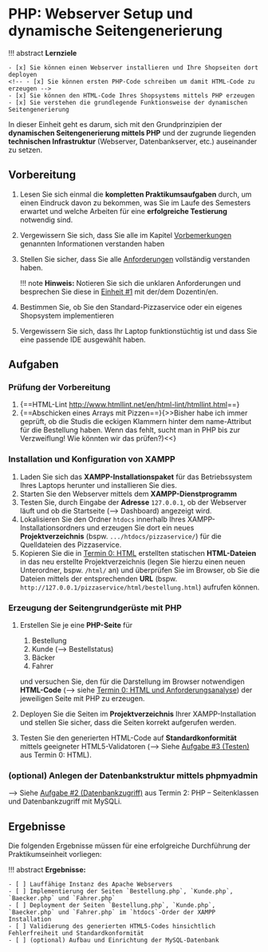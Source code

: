 <!-- # Erstellung des Seitengrundgerüsts mittels PHP -->
# PHP: Webserver Setup und dynamische Seitengenerierung


!!! abstract
    **Lernziele**

    - [x] Sie können einen Webserver installieren und Ihre Shopseiten dort deployen
    <!-- - [x] Sie können ersten PHP-Code schreiben um damit HTML-Code zu erzeugen -->
    - [x] Sie können den HTML-Code Ihres Shopsystems mittels PHP erzeugen
    - [x] Sie verstehen die grundlegende Funktionsweise der dynamischen Seitengenerierung


In dieser Einheit geht es darum, sich mit den Grundprinzipien der **dynamischen Seitengenerierung mittels PHP** und der zugrunde liegenden **technischen Infrastruktur** (Webserver, Datenbankserver, etc.) auseinander zu setzen.

<!-- !!! note
    **Hinweis #1:** Wenn Sie zum Testen und Debuggen Ihr eigenes Handy verwenden wollen, bringen Sie bitte ein passendes USB-Kabel mit. Im Normalfall ist das Kabel des Ladegeräts dazu geeignet. Verbinden Sie das Handy via USB-Kabel mit dem Entwicklungs-PC (Ihr Notebook oder der Labor-PC), schalten Sie das Handy ein, aktivieren Sie Entwickleroptionen und darin USB-Debugging. -->

## Vorbereitung
1. Lesen Sie sich einmal die **kompletten Praktikumsaufgaben** durch, um einen Eindruck davon zu bekommen, was Sie im Laufe des Semesters erwartet und welche Arbeiten für eine **erfolgreiche Testierung** notwendig sind.
2. Vergewissern Sie sich, dass Sie alle im Kapitel [Vorbemerkungen](vorbemerkung.md) genannten Informationen verstanden haben 
3. Stellen Sie sicher, dass Sie alle [Anforderungen](anforderungen.md) vollständig verstanden haben.

    !!! note
        **Hinweis:**
        Notieren Sie sich die unklaren Anforderungen und besprechen Sie diese in [Einheit #1](termin1.md) mit der/dem Dozentin/en.

4. Bestimmen Sie, ob Sie den Standard-Pizzaservice oder ein eigenes Shopsystem implementieren
5. Vergewissern Sie sich, dass Ihr Laptop funktionstüchtig ist und dass Sie eine passende IDE ausgewählt haben.
   

## Aufgaben

### Prüfung der Vorbereitung
  1. {==HTML-Lint <http://www.htmllint.net/en/html-lint/htmllint.html>==}
  2. {==Abschicken eines Arrays mit Pizzen==}{>>Bisher habe ich immer geprüft, ob die Studis die eckigen Klammern hinter dem name-Attribut für die Bestellung haben. Wenn das fehlt, sucht man in PHP bis zur Verzweiflung! Wie könnten wir das prüfen?)<<}

### Installation und Konfiguration von XAMPP
1. Laden Sie sich das **XAMPP-Installationspaket** für das Betriebssystem Ihres Laptops herunter und installieren Sie dies.
2. Starten Sie den Webserver mittels dem **XAMPP-Dienstprogramm** 
3. Testen Sie, durch Eingabe der **Adresse** `127.0.0.1`, ob der Webserver läuft und ob die Startseite (--> Dashboard) angezeigt wird.
4. Lokalisieren Sie den Ordner `htdocs` innerhalb Ihres XAMPP-Installationsordners und erzeugen Sie dort ein neues **Projektverzeichnis** (bspw. `.../htdocs/pizzaservice/`) für die Quelldateien des Pizzaservice.
5. Kopieren Sie die in [Termin 0: HTML](termin0.md) erstellten statischen **HTML-Dateien** in das neu erstellte Projektverzeichnis (legen Sie hierzu einen neuen Unterordner, bspw. `/html/` an) und überprüfen Sie im Browser, ob Sie die Dateien mittels der entsprechenden **URL** (bspw. `http://127.0.0.1/pizzaservice/html/bestellung.html`) aufrufen können.

### Erzeugung der Seitengrundgerüste mit PHP

1. Erstellen Sie je eine **PHP-Seite** für 
      1. Bestellung
      2. Kunde (--> Bestellstatus)
      3. Bäcker
      4. Fahrer  

    und versuchen Sie, den für die Darstellung im Browser notwendigen **HTML-Code** (--> siehe [Termin 0: HTML und Anforderungsanalyse](termin0.md)) der jeweiligen Seite mit PHP zu erzeugen.

2. Deployen Sie die Seiten im **Projektverzeichnis** Ihrer XAMPP-Installation und stellen Sie sicher, dass die Seiten korrekt aufgerufen werden.

3. Testen Sie den generierten HTML-Code auf **Standardkonformität** mittels geeigneter HTML5-Validatoren (--> Siehe [Aufgabe #3 (Testen)](termin0.md#testen) aus Termin 0: HTML).


### (optional) Anlegen der Datenbankstruktur mittels phpmyadmin

--> Siehe [Aufgabe #2 (Datenbankzugriff)](termin2.md#datenbankzugriff-mittels-mysqli) aus Termin 2: PHP – Seitenklassen und Datenbankzugriff mit MySQLi.


## Ergebnisse

Die folgenden Ergebnisse müssen für eine erfolgreiche Durchführung der Praktikumseinheit vorliegen:

!!! abstract
    __Ergebnisse:__

    - [ ] Lauffähige Instanz des Apache Webservers
    - [ ] Implementierung der Seiten `Bestellung.php`, `Kunde.php`, `Baecker.php` und `Fahrer.php`
    - [ ] Deployment der Seiten `Bestellung.php`, `Kunde.php`, `Baecker.php` und `Fahrer.php` im `htdocs`-Order der XAMPP Installation
    - [ ] Validierung des generierten HTML5-Codes hinsichtlich Fehlerfreiheit und Standardkonformität
    - [ ] (optional) Aufbau und Einrichtung der MySQL-Datenbank